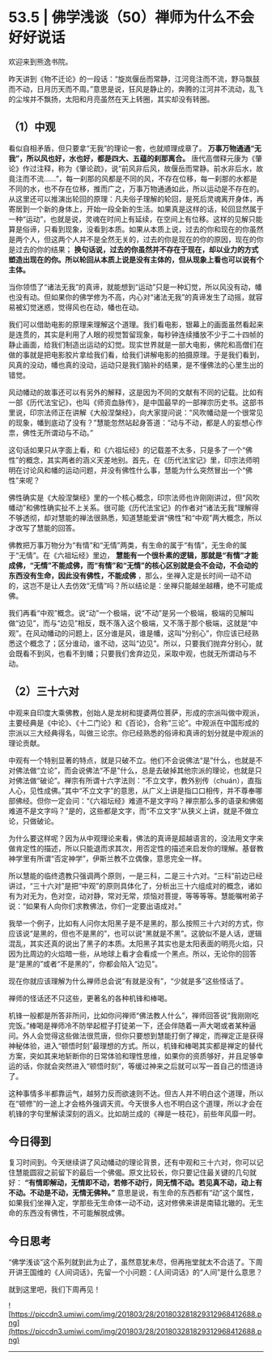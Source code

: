 # 53.5 | 佛学浅谈（50）禅师为什么不会好好说话

欢迎来到熊逸书院。

昨天讲到《物不迁论》的一段话：“旋岚偃岳而常静，江河竞注而不流，野马飘鼓而不动，日月历天而不周。”意思是说，狂风是静止的，奔腾的江河并不流动，乱飞的尘埃并不飘扬，太阳和月亮虽然在天上转圈，其实却没有转圈。

## （1）中观

看似自相矛盾，但只要拿“无我”的理论一套，也就顺理成章了。 **万事万物通通“无我”，所以风也好，水也好，都是四大、五蕴的刹那离合。** 唐代高僧释元康为《肇论》作过注释，称为《肇论疏》，说“前风非后风，故偃岳而常静。前水非后水，故竟注而不流……”，每一刹那的风都是不同的风，不存在位移，每一刹那的水都是不同的水，也不存在位移，推而广之，万事万物通通如此，所以运动是不存在的。从这里还可以推演出轮回的原理：凡夫俗子理解的轮回，是死后灵魂离开身体，再寄居到一个新的身体上，开始一段全新的生活。如果真是这样的话，轮回显然属于一种“运动”，也就是说，灵魂在时间上有延续，在空间上有位移。这样的见解只能算是俗谛，只看到现象，没看到本质。如果从本质上说，过去的你和现在的你虽然是两个人，但这两个人并不是全然无关的，过去的你是现在的你的原因，现在的你是过去的你的结果； **换句话说，过去的你虽然并不存在于现在，却以业力的方式塑造出现在的你。所以轮回从本质上说是没有主体的，但从现象上看也可以说有个主体。**

当你领悟了“诸法无我”的真谛，就能想到“运动”只是一种幻觉，所以风没有动，幡也没有动。但如果你的佛学修为不高，内心对“诸法无我”的真谛发生了动摇，就容易被幻觉迷惑，觉得风也在动，幡也在动。

我们可以借助电影的原理来理解这个道理。我们看电影，银幕上的画面虽然看起来是连贯的，其实是利用了人眼的视觉暂留现象，每秒钟连续播放不少于二十四帧的静止画面，给我们制造出运动的幻觉。现实世界就是一部大电影，佛陀和高僧们在做的事就是把电影胶片拿给我们看，给我们讲解电影的拍摄原理。于是我们看到，风真的没动，幡也真的没动，运动只是我们脑补的结果，是不懂佛法的心里生出的错觉。

风动幡动的故事还可以有另外的解释，这是因为不同的文献有不同的记载。比如有一部《历代法宝记》，也叫《师资血脉传》，是中国最早的一部禅宗历史书。这部书里说，印宗法师正在讲解《大般涅槃经》，向大家提问说：“风吹幡动是一个很常见的现象，幡到底动了没有？”慧能忽然站起身答道：“动与不动，都是人的妄想心作祟，佛性无所谓动与不动。”

这句话如果只从字面上看，和《六祖坛经》的记载差不太多，只是多了一个“佛性”的概念，其实两者的涵义天差地别。首先，在《历代法宝记》里，印宗法师明明在讨论风和幡的运动问题，并没有佛性什么事，慧能为什么突然冒出一个“佛性”来呢？

佛性确实是《大般涅槃经》里的一个核心概念，印宗法师也许刚刚讲过，但“风吹幡动”和佛性确实扯不上关系。很可能《历代法宝记》的作者对“诸法无我”理解得不够透彻，却对慧能的禅法很熟悉，知道慧能爱讲“佛性”和“中观”两大概念，所以才改写了慧能的回答。

佛教把万事万物分为“有情”和“无情”两类，有生命的属于“有情”，无生命的属于“无情”。在《六祖坛经》里边， **慧能有一个很朴素的逻辑，那就是“有情”才能成佛，“无情”不能成佛，而“有情”和“无情”的核心区别就是会不会动，不会动的东西没有生命，因此没有佛性，不能成佛** ，那么，坐禅入定是长时间一动不动的，这岂不是让人去仿效“无情”吗？所以结论是：坐禅只能越坐越糟，绝不可能成佛。

我们再看“中观”概念。说“动”一个极端，说“不动”是另一个极端，极端的见解叫做“边见”，而与“边见”相反，既不落入这个极端，又不落于那个极端，这就是“中观”。在风动幡动的问题上，区分谁是风，谁是幡，这叫“分别心”，你应该已经熟悉这个概念了；区分谁动，谁不动，这叫“边见”。所以，只要我们抛弃分别心，就会既看不到风，也看不到幡；只要我们舍弃边见，采取中观，也就无所谓动与不动。

## （2）三十六对

中观来自印度大乘佛教，创始人是龙树和提婆两位菩萨，形成的宗派叫做中观派，主要经典是《中论》、《十二门论》和《百论》，合称“三论”。中观派在中国形成的宗派以三大经典得名，叫做三论宗。你已经熟悉的俗谛和真谛的划分就是中观派的理论贡献。

中观有一个特别显著的特点，就是只破不立。他们不会说佛法“是”什么，也就是不对佛法做“立论”，而会说佛法“不是”什么，总是去破掉其他宗派的理论，也就是只对佛法做“破论”。禅宗有所谓十六字法则：“不立文字，教外别传（chuán），直指人心，见性成佛。”其中“不立文字”的意思，从广义上讲是指口口相传，并不尊奉哪部佛经。但你一定会问：“《六祖坛经》难道不是文字吗？禅宗那么多的语录和佛偈难道不是文字吗？”是的，这些都是文字，而“不立文字”从狭义上讲，就是不做立论，只做破论。

为什么要这样呢？因为从中观理论来看，佛法的真谛是超越语言的，没法用文字来做肯定性的描述，所以只能退而求其次，用否定性的描述来启发你的理解。基督教神学里有所谓“否定神学”，伊斯兰教不立偶像，意思完全一样。

所以慧能的临终遗教只强调两个原则，一是三科，二是三十六对。“三科”前边已经讲过，“三十六对”是把“中观”的原则具体化了，分析出三十六组成对的概念，诸如有为对无为，色对空，动对静，常对无常，烦恼对菩提，等等等等。慧能嘱咐弟子说：“如果有人向你们求教佛法，你们一定要出语成对。”

我举一个例子，比如有人问你太阳黑子是不是黑的，那么按照三十六对的方式，你应该说“是黑的，但也不是黑的”，也可以说“黑就是不黑”。这貌似不是人话，逻辑混乱，其实还真的说出了黑子的本质。太阳黑子其实也是太阳表面的明亮火焰，只因为比周边的火焰暗一些，从地球上看才会看成一个黑点。所以，无论你的回答是“是黑的”或者“不是黑的”，你都会陷入“边见”。

现在你就应该理解为什么禅师总会说“有就是没有”，“少就是多”这些怪话了。

禅师的怪话还不只这些，更著名的各种机锋和棒喝。

机锋一般都是所答非所问，比如你问禅师“佛法教人什么”，禅师回答说“我刚刚吃完饭。”棒喝是禅师冷不防举起棍子打徒弟一下，还会伴随着一声大喝或者某种逼问。外人会觉得这些做法很荒唐，但你只要想到慧能打倒了禅定，而禅定正是获得神秘体验，进入“顿悟时刻”最理想的方式。所以，机锋和棒喝其实都是禅定的替代方案，突如其来地斩断你的日常体验和理性思维，如果你的资质够好，并且足够幸运的话，你就会突然进入“顿悟时刻”，等缓过神来之后就可以写一首自己的悟道诗了。

这种事情多半都靠运气，越努力反而欲速则不达。但古人并不明白这个道理，所以在“顿修”的一途上才会格外强调天资。今天很多人也不明白这个道理，所以才会在机锋的字句里解读深刻的涵义。比如胡兰成的《禅是一枝花》，前些年风靡一时。

## 今日得到

复习时间到。今天继续讲了风动幡动的理论背景，还有中观和三十六对，你可以记住慧能圆寂之前留下的最后一个佛偈。原文比较长，你只要记住最关键的几句就好： **“有情即解动，无情即不动，若修不动行，同无情不动。若见真不动，动上有不动。不动是不动，无情无佛种。”** 意思是说，有生命的东西都有“动”这个属性，如果我们坐禅入定，学那些无生命体一动不动，这对修佛来讲是南辕北辙的。无生命的东西没有佛性，不可能解脱成佛。

## 今日思考

“佛学浅谈”这个系列就到此为止了，虽然意犹未尽，但再拖堂就太不合适了。下周开讲王国维的《人间词话》，先留一个小问题：《人间词话》的“人间”是什么意思？

就到这里吧，我们下周再见！

![https://piccdn3.umiwi.com/img/201803/28/201803281829312968412688.png](https://piccdn3.umiwi.com/img/201803/28/201803281829312968412688.png)

---
